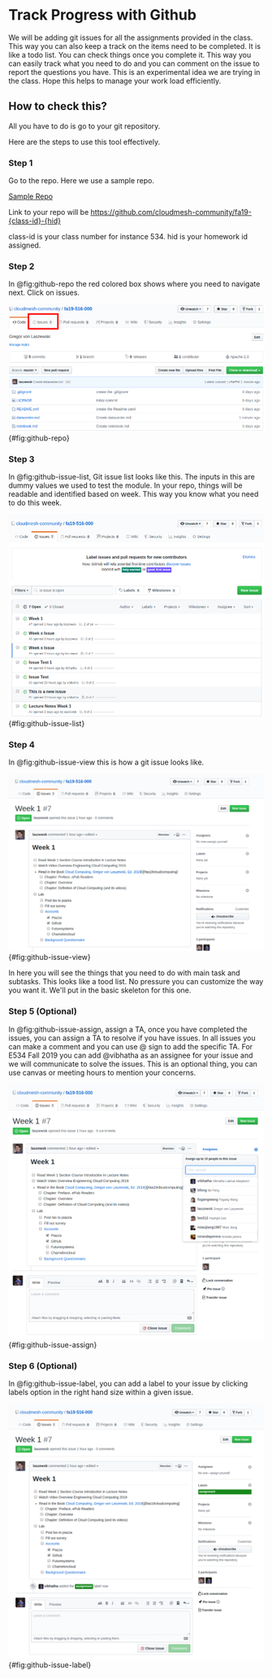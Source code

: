 # Track Progress with Github

We will be adding git issues for all the assignments provided in the class. 
This way you can also keep a track on the items need to be completed. 
It is like a todo list. You can check things once you complete it. This way
you can easily track what you need to do and you can comment on the issue 
to report the questions you have. This is an experimental idea we are trying 
in the class. Hope this helps to manage your work load efficiently. 

## How to check this?

All you have to do is go to your git repository.

Here are the steps to use this tool effectively. 

### Step 1 

Go to the repo. Here we use a sample repo. 

[Sample Repo](https://github.com/cloudmesh-community/fa19-516-000)

Link to your repo will be https://github.com/cloudmesh-community/fa19-{class-id}-{hid}

class-id is your class number for instance 534. 
hid is your homework id assigned.

### Step 2

In @fig:github-repo the red colored box shows where you need to navigate
next. Click on issues.

![Git Repo View](../images/assignments/git/gitissue1.png){#fig:github-repo} 

### Step 3

In @fig:github-issue-list, Git issue list looks like this. The inputs in this are dummy values we
used to test the module. In your repo, things will be readable and
identified based on week. This way you know what you need to do this
week.

![Git Issue List](../images/assignments/git/gitissue-list.png){#fig:github-issue-list} 

### Step 4

In @fig:github-issue-view this is how a git issue looks like. 

![Git Issue View](../images/assignments/git/gitissue-view.png){#fig:github-issue-view}

In here you will see the things that you need to do with main task and subtasks. 
This looks like a tood list. No pressure you can customize the way you want it. 
We'll put in the basic skeleton for this one. 

### Step 5 (Optional)

In @fig:github-issue-assign, assign a TA, once you have completed the issues, you can assign a TA to resolve if you have
issues. In all issues you can make a comment and you can use @ sign to add the specific TA. 
For E534 Fall 2019 you can add @vibhatha as an assignee for your issue and we will communicate
to solve the issues. This is an optional thing, you can use canvas or meeting hours to mention
your concerns.  

![Git Issue View](../images/assignments/git/assign-issue.png){#fig:github-issue-assign}

### Step 6 (Optional)

In @fig:github-issue-label, you can add a label to your issue by clicking labels option in the right hand size within a
given issue. 

![Git Issue Label](../images/assignments/git/assignment-label.png){#fig:github-issue-label}


